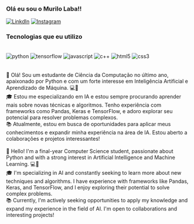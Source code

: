 ### Olá eu sou o Murilo Laba!!

[![LinkdIn](https://img.shields.io/badge/LinkedIn-0077B5?style=for-the-badge&logo=linkedin&logoColor=white)](https://www.linkedin.com/in/murilo-laba-2859b1219/)
[![Instagram](https://img.shields.io/badge/Instagram-E4405F?style=for-the-badge&logo=instagram&logoColor=white)](https://www.instagram.com/murilolaba/)


### Tecnologias que eu utilizo 

<div style="display: inline_block"><br/>
    <img align="center" alt ="python" src="https://img.shields.io/badge/Python-3776AB?style=for-the-badge&logo=python&logoColor=white"/>
    <img align="center" alt ="tensorflow" src="https://img.shields.io/badge/TensorFlow-FF6F00?style=for-the-badge&logo=tensorflow&logoColor=white"/>
    <img align="center" alt ="javascript" src="https://img.shields.io/badge/JavaScript-F7DF1E?style=for-the-badge&logo=javascript&logoColor=black"/>
    <img align="center" alt ="c++" src="https://img.shields.io/badge/C%2B%2B-00599C?style=for-the-badge&logo=c%2B%2B&logoColor=white"/>
    <img align="center" alt ="html5" src="https://img.shields.io/badge/HTML5-E34F26?style=for-the-badge&logo=html5&logoColor=white"/>
    <img align="center" alt ="css3" src="https://img.shields.io/badge/CSS3-1572B6?style=for-the-badge&logo=css3&logoColor=white"/>
</div>
<br/><br/>
👋 Olá! Sou um estudante de Ciência da Computação no último ano, apaixonado por Python e com um forte interesse em Inteligência Artificial e Aprendizado de Máquina. 💻🚀
<br/>
🎓 Estou me especializando em IA e estou sempre procurando aprender mais sobre novas técnicas e algoritmos. Tenho experiência com frameworks como Pandas, Keras e TensorFlow, e adoro explorar seu potencial para resolver problemas complexos.
<br/>
📚 Atualmente, estou em busca de oportunidades para aplicar meus conhecimentos e expandir minha experiência na área de IA. Estou aberto a colaborações e projetos interessantes!
<br/><br/>
👋 Hello! I'm a final-year Computer Science student, passionate about Python and with a strong interest in Artificial Intelligence and Machine Learning. 💻🚀
<br/>
🎓 I'm specializing in AI and constantly seeking to learn more about new techniques and algorithms. I have experience with frameworks like Pandas, Keras, and TensorFlow, and I enjoy exploring their potential to solve complex problems.
<br/>
📚 Currently, I'm actively seeking opportunities to apply my knowledge and expand my experience in the field of AI. I'm open to collaborations and interesting projects!
